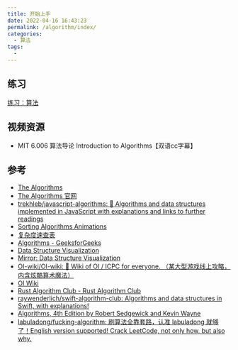 ```yaml
---
title: 开始上手
date: 2022-04-16 16:43:23
permalink: /algorithm/index/
categories:
  - 算法
tags:
  - 
---
```


## 练习

[练习：算法](https://github.com/jonsam-ng/fancy-dsa/tree/master/__test__/algorithm/)

## 视频资源

- MIT 6.006 算法导论 Introduction to Algorithms【双语cc字幕】

<Bilibili id="BV1434y1H7pk" />

## 参考

- [The Algorithms](https://github.com/TheAlgorithms)
- [The Algorithms 官网](https://the-algorithms.com/)
- [trekhleb/javascript-algorithms: 📝 Algorithms and data structures implemented in JavaScript with explanations and links to further readings](https://github.com/trekhleb/javascript-algorithms)
- [Sorting Algorithms Animations](https://www.toptal.com/developers/sorting-algorithms)
- [复杂度速查表](https://liam.page/2016/06/20/big-O-cheat-sheet/)
- [Algorithms - GeeksforGeeks](https://www.geeksforgeeks.org/fundamentals-of-algorithms/)
- [Data Structure Visualization](https://www.cs.usfca.edu/~galles/visualization/Algorithms.html)
- [Mirror: Data Structure Visualization](https://www.jonsam.site/jsVisual/Algorithms.html)
- [OI-wiki/OI-wiki: :star2: Wiki of OI / ICPC for everyone. （某大型游戏线上攻略，内含炫酷算术魔法）](https://github.com/OI-wiki/OI-wiki/)
- [OI Wiki](https://oi-wiki.org/)
- [Rust Algorithm Club - Rust Algorithm Club](https://rust-algo.club/index.html)
- [raywenderlich/swift-algorithm-club: Algorithms and data structures in Swift, with explanations!](https://github.com/raywenderlich/swift-algorithm-club)
- [Algorithms, 4th Edition by Robert Sedgewick and Kevin Wayne](https://algs4.cs.princeton.edu/home/)
- [labuladong/fucking-algorithm: 刷算法全靠套路，认准 labuladong 就够了！English version supported! Crack LeetCode, not only how, but also why.](https://github.com/labuladong/fucking-algorithm)
